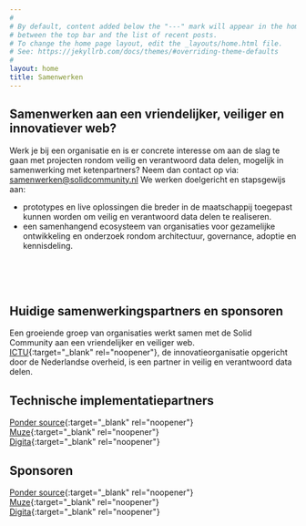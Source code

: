 ```yaml
---
#
# By default, content added below the "---" mark will appear in the home page
# between the top bar and the list of recent posts.
# To change the home page layout, edit the _layouts/home.html file.
# See: https://jekyllrb.com/docs/themes/#overriding-theme-defaults
#
layout: home
title: Samenwerken
---
```


## Samenwerken aan een vriendelijker, veiliger en innovatiever web?

Werk je bij een organisatie en is er concrete interesse om aan de slag te gaan met projecten rondom veilig en verantwoord data delen, mogelijk in samenwerking met ketenpartners?
Neem dan contact op via: <samenwerken@solidcommunity.nl>
We werken doelgericht en stapsgewijs aan:
* prototypes en live oplossingen die breder in de maatschappij toegepast kunnen worden om veilig en verantwoord data delen te realiseren.
* een samenhangend ecosysteem van organisaties voor gezamelijke ontwikkeling en onderzoek rondom architectuur, governance, adoptie en kennisdeling.
<br>
<br>
<br>

## Huidige samenwerkingspartners en sponsoren

Een groeiende groep van organisaties werkt samen met de Solid Community aan een vriendelijker en veiliger web.<br>
[ICTU](www.ICTU.nl){:target="_blank" rel="noopener"}, de innovatieorganisatie opgericht door de Nederlandse overheid, is een partner in veilig en verantwoord data delen. 

## Technische implementatiepartners
[Ponder source](https://www.pondersource.com){:target="_blank" rel="noopener"}<br>
[Muze](https://www.muze.nl){:target="_blank" rel="noopener"}<br>
[Digita](https://www.digita.ai){:target="_blank" rel="noopener"}<br>

## Sponsoren
[Ponder source](https://www.pondersource.com){:target="_blank" rel="noopener"}<br>
[Muze](https://www.muze.nl){:target="_blank" rel="noopener"}<br>
[Digita](https://www.digita.ai){:target="_blank" rel="noopener"}<br>

